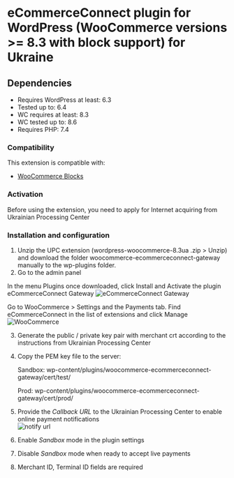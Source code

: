 # eCommerceConnect plugin for WordPress (WooCommerce versions >= 8.3 with block support) for Ukraine

## Dependencies
- Requires WordPress at least: 6.3
- Tested up to: 6.4
- WC requires at least: 8.3
- WC tested up to: 8.6
- Requires PHP: 7.4

### Compatibility
This extension is compatible with:
- [WooCommerce Blocks](https://woo.com/document/cart-checkout-blocks-status/)

### Activation
Before using the extension, you need to apply for Internet acquiring from Ukrainian Processing Center

### Installation and configuration
1. Unzip the UPC extension (wordpress-woocommerce-8.3ua .zip > Unzip) and download the folder woocommerce-ecommerceconnect-gateway manually to the wp-plugins folder.
2. Go to the admin panel

In the menu Plugins once downloaded, click Install and Activate the plugin eCommerceConnect Gateway
![eCommerceConnect Gateway](image-1.png)

Go to WooCommerce > Settings and the Payments tab. Find eCommerceConnect in the list of extensions and click Manage
![WooCommerce](image-2.png)

3. Generate the public / private key pair with merchant crt according to the instructions from Ukrainian Processing Center
4. Copy the PEM key file to the server:

   Sandbox: wp-content/plugins/woocommerce-ecommerceconnect-gateway/cert/test/
   
   Prod: wp-content/plugins/woocommerce-ecommerceconnect-gateway/cert/prod/
   
5. Provide the *Callback URL* to the Ukrainian Processing Center to enable online payment notifications   
![notify url](image.png)

7. Enable *Sandbox* mode in the plugin settings
8. Disable *Sandbox* mode when ready to accept live payments
9. Merchant ID, Terminal ID fields are required
